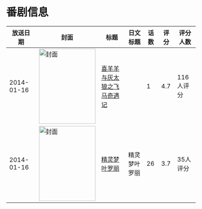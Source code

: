 # 番剧信息

|放送日期|封面|标题|日文标题|话数|评分|评分人数|
|---|---|---|---|---|---|---|
|2014-01-16|<img src="//lain.bgm.tv/pic/cover/c/35/f6/90349_SnIhM.jpg" alt="封面" style="width:150px;height:200px;object-fit:cover;">|[喜羊羊与灰太狼之飞马奇遇记](https://bangumi.tv/subject/90349)||1|4.7|116人评分|
|2014-01-16|<img src="//lain.bgm.tv/pic/cover/c/1f/de/240622_8n87p.jpg" alt="封面" style="width:150px;height:200px;object-fit:cover;">|[精灵梦叶罗丽](https://bangumi.tv/subject/240622)|精灵梦叶罗丽|26|3.7|35人评分|
